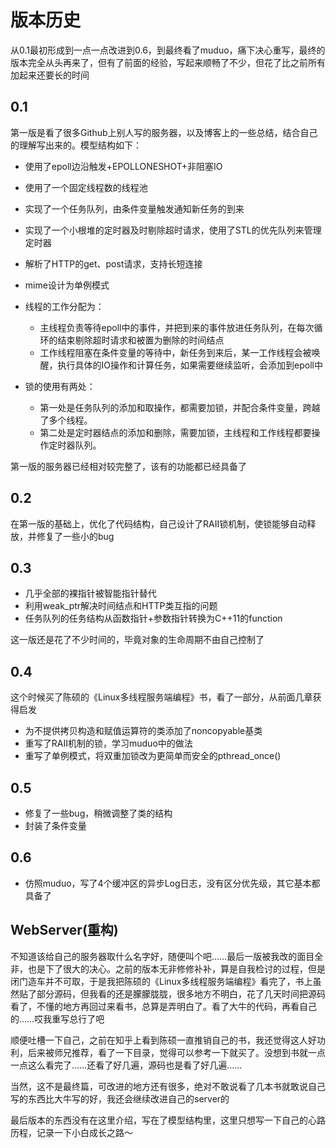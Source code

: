 # 版本历史
从0.1最初形成到一点一点改进到0.6，到最终看了muduo，痛下决心重写，最终的版本完全从头再来了，但有了前面的经验，写起来顺畅了不少，但花了比之前所有加起来还要长的时间
## 0.1

第一版是看了很多Github上别人写的服务器，以及博客上的一些总结，结合自己的理解写出来的。模型结构如下：

* 使用了epoll边沿触发+EPOLLONESHOT+非阻塞IO
* 使用了一个固定线程数的线程池
* 实现了一个任务队列，由条件变量触发通知新任务的到来
* 实现了一个小根堆的定时器及时剔除超时请求，使用了STL的优先队列来管理定时器
* 解析了HTTP的get、post请求，支持长短连接
* mime设计为单例模式
* 线程的工作分配为：
    * 主线程负责等待epoll中的事件，并把到来的事件放进任务队列，在每次循环的结束剔除超时请求和被置为删除的时间结点
    * 工作线程阻塞在条件变量的等待中，新任务到来后，某一工作线程会被唤醒，执行具体的IO操作和计算任务，如果需要继续监听，会添加到epoll中  

* 锁的使用有两处：
    * 第一处是任务队列的添加和取操作，都需要加锁，并配合条件变量，跨越了多个线程。
    * 第二处是定时器结点的添加和删除，需要加锁，主线程和工作线程都要操作定时器队列。



第一版的服务器已经相对较完整了，该有的功能都已经具备了

## 0.2

在第一版的基础上，优化了代码结构，自己设计了RAII锁机制，使锁能够自动释放，并修复了一些小的bug

## 0.3

* 几乎全部的裸指针被智能指针替代
* 利用weak_ptr解决时间结点和HTTP类互指的问题
* 任务队列的任务结构从函数指针+参数指针转换为C++11的function  

这一版还是花了不少时间的，毕竟对象的生命周期不由自己控制了

## 0.4

这个时候买了陈硕的《Linux多线程服务端编程》书，看了一部分，从前面几章获得启发
* 为不提供拷贝构造和赋值运算符的类添加了noncopyable基类
* 重写了RAII机制的锁，学习muduo中的做法
* 重写了单例模式，将双重加锁改为更简单而安全的pthread_once()

## 0.5

* 修复了一些bug，稍微调整了类的结构
* 封装了条件变量

## 0.6

* 仿照muduo，写了4个缓冲区的异步Log日志，没有区分优先级，其它基本都具备了

## WebServer(重构)

不知道该给自己的服务器取什么名字好，随便叫个吧……最后一版被我改的面目全非，也是下了很大的决心。之前的版本无非修修补补，算是自我检讨的过程，但是闭门造车并不可取，于是我把陈硕的《Linux多线程服务端编程》看完了，书上虽然贴了部分源码，但我看的还是朦朦胧胧，很多地方不明白，花了几天时间把源码看了，不懂的地方再回过来看书，总算是弄明白了。看了大牛的代码，再看自己的……哎我重写总行了吧

顺便吐槽一下自己，之前在知乎上看到陈硕一直推销自己的书，我还觉得这人好功利，后来被师兄推荐，看了一下目录，觉得可以参考一下就买了。没想到书就一点一点这么看完了……还看了好几遍，源码也是看了好几遍……

当然，这不是最终篇，可改进的地方还有很多，绝对不敢说看了几本书就敢说自己写的东西比大牛写的好，我还会继续改进自己的server的

最后版本的东西没有在这里介绍，写在了模型结构里，这里只想写一下自己的心路历程，记录一下小白成长之路～